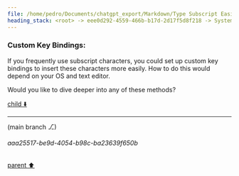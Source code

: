 ```yaml
---
file: /home/pedro/Documents/chatgpt_export/Markdown/Type Subscript Easily.md
heading_stack: <root> -> eee0d292-4559-466b-b17d-2d17f5d8f218 -> System -> 331422e4-634f-4103-9e1e-d78d07900e36 -> System -> aaa22117-ecf7-45c7-bf57-e13b9f71a717 -> User -> 558eafbd-8536-43b0-b117-56ba0ee50b30 -> Assistant -> General Text Editors: -> Programming: -> Shell: -> Code Comments: -> Custom Key Bindings:
---
```

### Custom Key Bindings:
If you frequently use subscript characters, you could set up custom key bindings to insert these characters more easily. How to do this would depend on your OS and text editor.

Would you like to dive deeper into any of these methods?

[child ⬇️](#aaa25517-be9d-4054-b98c-ba23639f650b)

---

(main branch ⎇)
###### aaa25517-be9d-4054-b98c-ba23639f650b
[parent ⬆️](#558eafbd-8536-43b0-b117-56ba0ee50b30)
